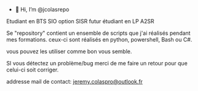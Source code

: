 - 👋 Hi, I’m @jcolasrepo


Etudiant en BTS SIO option SISR 
futur étudiant en LP A2SR

Se "repository" contient un ensemble de scripts que j'ai réalisés pendant mes formations.
ceux-ci sont réalisés en python, powershell, Bash ou C#.

vous pouvez les utiliser comme bon vous semble.

SI vous détectez un problème/bug merci de me faire un retour pour que celui-ci soit corriger.

addresse mail de contact: jeremy.colaspro@outlook.fr
